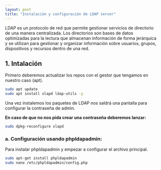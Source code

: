 ```yaml
---
layout: post
title: "Instalación y configuración de LDAP server"
---
```


LDAP es un protocolo de red que permite gestionar servicios de directorio de una manera centralizada. Los directorios son bases de datos optimizadas para la lectura que almacenan información de forma jerárquica y se utilizan para gestionar y organizar información sobre usuarios, grupos, dispositivos y recursos dentro de una red.

## 1. Intalación

Primero deberemos actualizar los repos con el gestor que tengamos en nuestro caso (apt).

```bash
sudo apt update
sudo apt install slapd ldap-utils -y
```

Una vez instalemos los paquetes de LDAP nos saldrá una pantalla para configurar la contraseña de admin.

**En caso de que no nos pida crear una contraseña deberemos lanzar:**

```bash
sudo dpkg-reconfigure slapd
```

### a. Configuración usando phpldapadmin:

Para instalar phpldapadmin y empezar a configurar el archivo principal.

```bash
sudo apt-get install phpldapadmin
sudo nano /etc/phpldapadmin/config.php
```





